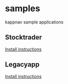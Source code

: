 # samples
kappnav sample applications

## Stocktrader 

[Install instructions](https://github.com/kappnav/README/blob/master/README.md#install-sample-application)

## Legacyapp

[Install instructions](https://github.com/kappnav/samples/tree/master/legacyapp)
